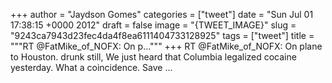 
+++
author = "Jaydson Gomes"
categories = ["tweet"]
date = "Sun Jul 01 17:38:15 +0000 2012"
draft = false
image = "{TWEET_IMAGE}"
slug = "9243ca7943d23fec4da4f8ea6111404733128925"
tags = ["tweet"]
title = """RT @FatMike_of_NOFX: On p..."""
+++
RT @FatMike_of_NOFX: On plane to Houston. drunk still, We just heard that Columbia legalized cocaine yesterday. What a coincidence. Save ...
